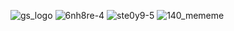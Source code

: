 ![gs_logo](https://user-images.githubusercontent.com/66170519/179250108-ce9cf9b2-9805-4a0a-ab4b-813d6b8d7844.png)
![6nh8re-4](https://user-images.githubusercontent.com/66170519/179247763-010195b2-89f7-4c64-9176-e73f3235d072.png)
![ste0y9-5](https://user-images.githubusercontent.com/66170519/179247134-93380fa3-610a-498c-b9e9-a711deda3a95.png)
![140_mememe](https://user-images.githubusercontent.com/66170519/179249012-e15c2e88-a613-48cd-9c40-90d357e829c4.jpg)


